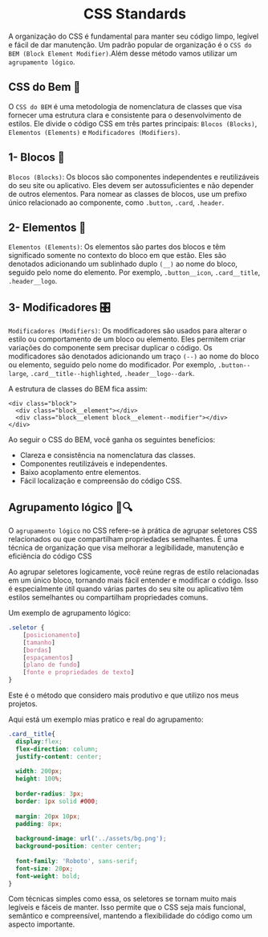 <h1 align="center">
  <strong>CSS Standards</strong> 
</h1>

A organização do CSS é fundamental para manter seu código limpo, legível e fácil de dar manutenção. Um padrão popular de organização é o `CSS do BEM (Block Element Modifier)`.Além desse método vamos utilizar um `agrupamento lógico`.
## **CSS do Bem 🎨**
O `CSS do BEM` é uma metodologia de nomenclatura de classes que visa fornecer uma estrutura clara e consistente para o desenvolvimento de estilos. Ele divide o código CSS em três partes principais: `Blocos (Blocks)`, `Elementos (Elements)` e `Modificadores (Modifiers)`.
## **1- Blocos 🧱**
`Blocos (Blocks)`: Os blocos são componentes independentes e reutilizáveis do seu site ou aplicativo. Eles devem ser autossuficientes e não depender de outros elementos. Para nomear as classes de blocos, use um prefixo único relacionado ao componente, como `.button`, `.card`, `.header`.
## **2- Elementos 🧩**
`Elementos (Elements)`: Os elementos são partes dos blocos e têm significado somente no contexto do bloco em que estão. Eles são denotados adicionando um sublinhado duplo `(__)` ao nome do bloco, seguido pelo nome do elemento. Por exemplo, `.button__icon`, `.card__title`, `.header__logo`.
## **3- Modificadores 🎛️** 
`Modificadores (Modifiers)`: Os modificadores são usados para alterar o estilo ou comportamento de um bloco ou elemento. Eles permitem criar variações do componente sem precisar duplicar o código. Os modificadores são denotados adicionando um traço `(--)` ao nome do bloco ou elemento, seguido pelo nome do modificador. Por exemplo, `.button--large`, `.card__title--highlighted`, `.header__logo--dark`.

A estrutura de classes do BEM fica assim:

````
<div class="block">
  <div class="block__element"></div>
  <div class="block__element block__element--modifier"></div>
</div>
````
Ao seguir o CSS do BEM, você ganha os seguintes benefícios:

- Clareza e consistência na nomenclatura das classes.
- Componentes reutilizáveis e independentes.
- Baixo acoplamento entre elementos.
- Fácil localização e compreensão do código CSS.
## **Agrupamento lógico  📑🔍**

O `agrupamento lógico` no CSS refere-se à prática de agrupar seletores CSS relacionados ou que compartilham propriedades semelhantes. É uma técnica de organização que visa melhorar a legibilidade, manutenção e eficiência do código CSS
</br>

Ao agrupar seletores logicamente, você reúne regras de estilo relacionadas em um único bloco, tornando mais fácil entender e modificar o código. Isso é especialmente útil quando várias partes do seu site ou aplicativo têm estilos semelhantes ou compartilham propriedades comuns.

Um exemplo de agrupamento lógico:

```css
.seletor {
    [posicionamento]
    [tamanho]
    [bordas]
    [espaçamentos]
    [plano de fundo]
    [fonte e propriedades de texto]
}
```

Este é o método que considero mais produtivo e que utilizo nos meus projetos.

Aqui está um exemplo mias pratico e real do agrupamento:

```css
.card__title{
  display:flex;
  flex-direction: column;
  justify-content: center;
  
  width: 200px;
  height: 100%;
  
  border-radius: 3px;
  border: 1px solid #000;
  
  margin: 20px 10px;
  padding: 8px;
  
  background-image: url('../assets/bg.png');
  background-position: center center;
  
  font-family: 'Roboto', sans-serif;
  font-size: 20px;
  font-weight: bold;
}
```
Com técnicas simples como essa, os seletores se tornam muito mais legíveis e fáceis de manter. Isso permite que o CSS seja mais funcional, semântico e compreensível, mantendo a flexibilidade do código como um aspecto importante.